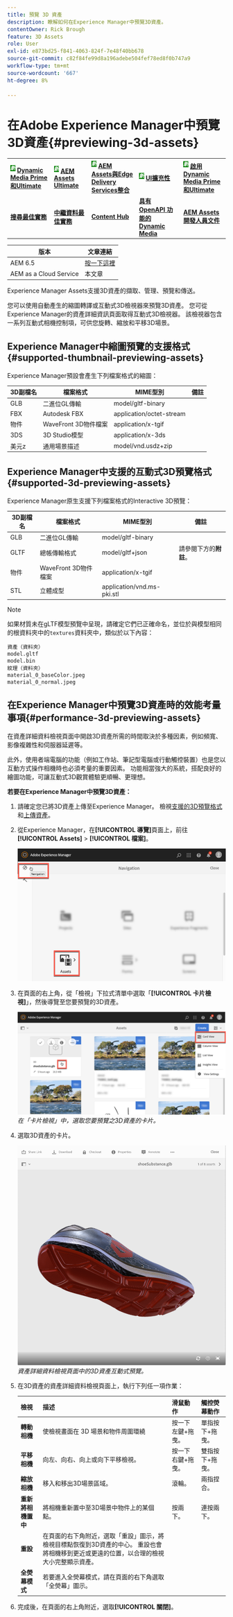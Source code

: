 ```yaml
---
title: 預覽 3D 資產
description: 瞭解如何在Experience Manager中預覽3D資產。
contentOwner: Rick Brough
feature: 3D Assets
role: User
exl-id: e873bd25-f841-4063-824f-7e48f40bb678
source-git-commit: c82f84fe99d8a196adebe504fef78ed8f0b747a9
workflow-type: tm+mt
source-wordcount: '667'
ht-degree: 8%

---
```


# 在Adobe Experience Manager中預覽3D資產{#previewing-3d-assets}

<table>
    <tr>
        <td>
            <sup style= "background-color:#008000; color:#FFFFFF; font-weight:bold"><i>新</i></sup> <a href="/help/assets/dynamic-media/dm-prime-ultimate.md"><b>Dynamic Media Prime和Ultimate</b></a>
        </td>
        <td>
            <sup style= "background-color:#008000; color:#FFFFFF; font-weight:bold"><i>新</i></sup> <a href="/help/assets/assets-ultimate-overview.md"><b>AEM Assets Ultimate</b></a>
        </td>
        <td>
            <sup style= "background-color:#008000; color:#FFFFFF; font-weight:bold"><i>新</i></sup> <a href="/help/assets/integrate-aem-assets-edge-delivery-services.md"><b>AEM Assets與Edge Delivery Services整合</b></a>
        </td>
        <td>
            <sup style= "background-color:#008000; color:#FFFFFF; font-weight:bold"><i>新</i></sup> <a href="/help/assets/aem-assets-view-ui-extensibility.md"><b>UI擴充性</b></a>
        </td>
          <td>
            <sup style= "background-color:#008000; color:#FFFFFF; font-weight:bold"><i>新</i></sup> <a href="/help/assets/dynamic-media/enable-dynamic-media-prime-and-ultimate.md"><b>啟用Dynamic Media Prime和Ultimate</b></a>
        </td>
    </tr>
    <tr>
        <td>
            <a href="/help/assets/search-best-practices.md"><b>搜尋最佳實務</b></a>
        </td>
        <td>
            <a href="/help/assets/metadata-best-practices.md"><b>中繼資料最佳實務</b></a>
        </td>
        <td>
            <a href="/help/assets/product-overview.md"><b>Content Hub</b></a>
        </td>
        <td>
            <a href="/help/assets/dynamic-media-open-apis-overview.md"><b>具有 OpenAPI 功能的 Dynamic Media</b></a>
        </td>
        <td>
            <a href="https://developer.adobe.com/experience-cloud/experience-manager-apis/"><b>AEM Assets 開發人員文件</b></a>
        </td>
    </tr>
</table>

| 版本 | 文章連結 |
| -------- | ---------------------------- |
| AEM 6.5 | [按一下這裡](https://experienceleague.adobe.com/docs/experience-manager-65/assets/using/previewing-3d-assets.html?lang=zh-Hant) |
| AEM as a Cloud Service  | 本文章 |

Experience Manager Assets支援3D資產的擷取、管理、預覽和傳送。

您可以使用自動產生的縮圖轉譯或互動式3D檢視器來預覽3D資產。 您可從Experience Manager的資產詳細資訊頁面取得互動式3D檢視器。 該檢視器包含一系列互動式相機控制項，可供您旋轉、縮放和平移3D場景。

<!-- See also [Working with 3D assets in Dynamic Media](/help/assets/dynamic-media/assets-3d.md). -->

## Experience Manager中縮圖預覽的支援格式{#supported-thumbnail-previewing-assets}

Experience Manager預設會產生下列檔案格式的縮圖：

| 3D副檔名 | 檔案格式 | MIME型別 | 備註 |
|---|---|---|---|
| GLB | 二進位GL傳輸 | model/gltf-binary |  |
| FBX | Autodesk FBX | application/octet-stream |  |
| 物件 | WaveFront 3D物件檔案 | application/x-tgif |  |
| 3DS | 3D Studio模型 | application/x-3ds |  |
| 美元z | 通用場景描述 | model/vnd.usdz+zip |  |

## Experience Manager中支援的互動式3D預覽格式{#supported-3d-previewing-assets}

Experience Manager原生支援下列檔案格式的Interactive 3D預覽：

| 3D副檔名 | 檔案格式 | MIME型別 | 備註 |
|---|---|---|---|
| GLB | 二進位GL傳輸 | model/gltf-binary |  |
| GLTF | 總帳傳輸格式 | model/gltf+json | 請參閱下方的&#x200B;**附註**。 |
| 物件 | WaveFront 3D物件檔案 | application/x-tgif |  |
| STL | 立體成型 | application/vnd.ms-pki.stl |  |


>[!NOTE]
>
>如果材質未在gLTF模型預覽中呈現，請確定它們已正確命名，並位於與模型相同的根資料夾中的`textures`資料夾中，類似於以下內容：

    資產（資料夾）
    model.gltf
    model.bin
    紋理（資料夾）
    material_0_baseColor.jpeg
    material_0_normal.jpeg

## 在Experience Manager中預覽3D資產時的效能考量事項{#performance-3d-previewing-assets}

在資產詳細資料檢視頁面中開啟3D資產所需的時間取決於多種因素，例如頻寬、影像複雜性和伺服器延遲等。

此外，使用者端電腦的功能（例如工作站、筆記型電腦或行動觸控裝置）也是您以互動方式操作相機時也必須考量的重要因素。 功能相當強大的系統，搭配良好的繪圖功能，可讓互動式3D觀賞體驗更順暢、更理想。

**若要在Experience Manager中預覽3D資產：**

1. 請確定您已將3D資產上傳至Experience Manager。
檢視[支援的3D預覽格式](#supported-3d-previewing-assets)和[上傳資產](/help/assets/manage-digital-assets.md#uploading-assets)。
1. 從Experience Manager，在&#x200B;**[!UICONTROL 導覽]**&#x200B;頁面上，前往&#x200B;**[!UICONTROL Assets]** > **[!UICONTROL 檔案]**。

   ![導覽頁面](/help/assets/dynamic-media/assets/navigation-assets.png)

1. 在頁面的右上角，從「檢視」下拉式清單中選取「**[!UICONTROL 卡片檢視]**」，然後導覽至您要預覽的3D資產。

   ![選取3D卡片](/help/assets/dynamic-media/assets/3d-card-select.png)
   _在「卡片檢視」中，選取您要預覽之3D資產的卡片。_

1. 選取3D資產的卡片。

   ![互動式3D預覽](/help/assets/dynamic-media/assets/3d-preview.png)
   _資產詳細資料檢視頁面中的3D資產互動式預覽。_
1. 在3D資產的資產詳細資料檢視頁面上，執行下列任一項作業：

   | 檢視 | 描述 | 滑鼠動作 | 觸控熒幕動作 |
   | --- | --- | --- | --- |
   | **轉動相機** | 使檢視畫面在 3D 場景和物件周圍環繞 | 按一下左鍵+拖曳。 | 單指按下+拖曳。 |
   | **平移相機** | 向左、向右、向上或向下平移檢視。 | 按一下右鍵+拖曳。 | 雙指按下+拖曳。 |
   | **縮放相機** | 移入和移出3D場景區域。 | 滾輪。 | 兩指捏合。 |
   | **重新將相機置中** | 將相機重新置中至3D場景中物件上的某個點。 | 按兩下。 | 連按兩下。 |
   | **重設** | 在頁面的右下角附近，選取「重設」圖示，將檢視目標點恢復到3D資產的中心。 重設也會將相機移到更近或更遠的位置，以合理的檢視大小完整顯示資產。 |   |   |
   | **全熒幕模式** | 若要進入全熒幕模式，請在頁面的右下角選取「全熒幕」圖示。 |   |   |

1. 完成後，在頁面的右上角附近，選取&#x200B;**[!UICONTROL 關閉]**。
